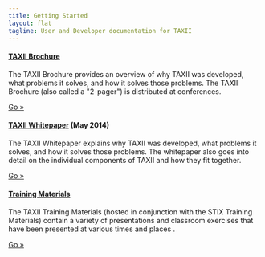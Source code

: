 ```yaml
---
title: Getting Started
layout: flat
tagline: User and Developer documentation for TAXII
---
```


<div class="row">
    <div class="well col-md-6">
      <h4><a href="http://makingsecuritymeasurable.mitre.org/docs/taxii-intro-handout.pdf" target="_blank">TAXII Brochure</a></h4>
      <p>The TAXII Brochure provides an overview of why TAXII was developed, what problems it solves, and how it solves those problems. 
      The TAXII Brochure (also called a "2-pager") is distributed at conferences.</p>
      <a class="btn btn-primary" href="http://makingsecuritymeasurable.mitre.org/docs/taxii-intro-handout.pdf" target="_blank">Go »</a>
    </div>
  </div>
  
<div class="row">
  <div class="well col-md-6">
    <h4><a href="http://taxii.mitre.org/about/documents/Introduction_to_TAXII_White_Paper_May_2014.pdf" target="_blank">TAXII Whitepaper</a> (May 2014)</h4>
    <p>The TAXII Whitepaper explains why TAXII was developed, what problems it solves, and how it solves those problems. 
    The whitepaper also goes into detail on the individual components of TAXII and how they fit together.</p>
    <a class="btn btn-primary" href="http://taxii.mitre.org/about/documents/Introduction_to_TAXII_White_Paper_May_2014.pdf" target="_blank">Go »</a>
  </div>
</div>

<div class="row">
  <div class="well col-md-6">
    <h4><a href="http://stix.mitre.org/training/" target="_blank">Training Materials</a></h4>
    <p>The TAXII Training Materials (hosted in conjunction with the STIX Training Materials) contain a variety of presentations
     and classroom exercises that have been presented at various times and places .</p>
    <a class="btn btn-primary" href="http://stix.mitre.org/training/" target="_blank">Go »</a>
  </div>
</div>
